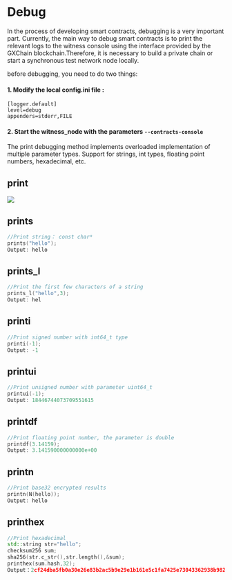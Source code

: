 # Debug

In the process of developing smart contracts, debugging is a very important part. Currently, the main way to debug smart contracts is to print the relevant logs to the witness console using the interface provided by the GXChain blockchain.Therefore, it is necessary to build a private chain or start a synchronous test network node locally.

before debugging, you need to do two things:
#### 1. Modify the local config.ini file :
```
[logger.default]
level=debug
appenders=stderr,FILE
```

#### 2. Start the witness_node with the parameters ``` --contracts-console ```

The print debugging method implements overloaded implementation of multiple parameter types. Support for strings, int types, floating point numbers, hexadecimal, etc.



## print

![](./png/print.jpg)

## prints
```cpp
//Print string： const char*
prints("hello");
Output: hello
```

## prints_l
```cpp
//Print the first few characters of a string
prints_l("hello",3);
Output: hel
```
## printi
```cpp
//Print signed number with int64_t type
printi(-1);
Output: -1
```
## printui
```cpp
//Print unsigned number with parameter uint64_t
printui(-1);
Output: 18446744073709551615
```

## printdf
```cpp
//Print floating point number, the parameter is double
printdf(3.14159);
Output: 3.141590000000000e+00
```

## printn
```cpp
//Print base32 encrypted results
printn(N(hello));
Output: hello
```

## printhex
```cpp
//Print hexadecimal
std::string str="hello";
checksum256 sum;
sha256(str.c_str(),str.length(),&sum);
printhex(sum.hash,32);
Output：2cf24dba5fb0a30e26e83b2ac5b9e29e1b161e5c1fa7425e73043362938b9824
```
